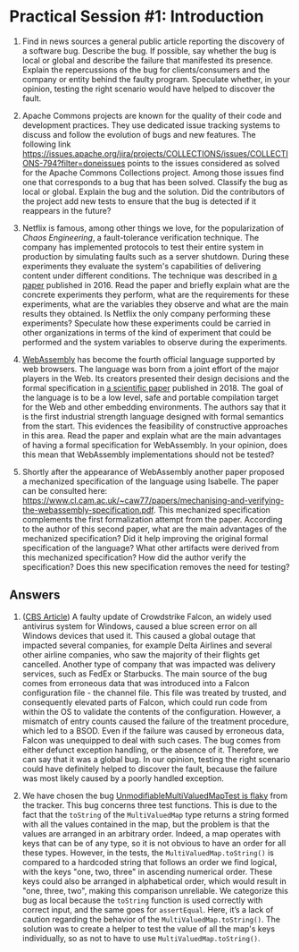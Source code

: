 # Practical Session #1: Introduction

1. Find in news sources a general public article reporting the discovery of a software bug. Describe the bug. If possible, say whether the bug is local or global and describe the failure that manifested its presence. Explain the repercussions of the bug for clients/consumers and the company or entity behind the faulty program. Speculate whether, in your opinion, testing the right scenario would have helped to discover the fault.

2. Apache Commons projects are known for the quality of their code and development practices. They use dedicated issue tracking systems to discuss and follow the evolution of bugs and new features. The following link https://issues.apache.org/jira/projects/COLLECTIONS/issues/COLLECTIONS-794?filter=doneissues points to the issues considered as solved for the Apache Commons Collections project. Among those issues find one that corresponds to a bug that has been solved. Classify the bug as local or global. Explain the bug and the solution. Did the contributors of the project add new tests to ensure that the bug is detected if it reappears in the future?

3. Netflix is famous, among other things we love, for the popularization of *Chaos Engineering*, a fault-tolerance verification technique. The company has implemented protocols to test their entire system in production by simulating faults such as a server shutdown. During these experiments they evaluate the system's capabilities of delivering content under different conditions. The technique was described in [a paper](https://arxiv.org/ftp/arxiv/papers/1702/1702.05843.pdf) published in 2016. Read the paper and briefly explain what are the concrete experiments they perform, what are the requirements for these experiments, what are the variables they observe and what are the main results they obtained. Is Netflix the only company performing these experiments? Speculate how these experiments could be carried in other organizations in terms of the kind of experiment that could be performed and the system variables to observe during the experiments.

4. [WebAssembly](https://webassembly.org/) has become the fourth official language supported by web browsers. The language was born from a joint effort of the major players in the Web. Its creators presented their design decisions and the formal specification in [a scientific paper](https://people.mpi-sws.org/~rossberg/papers/Haas,%20Rossberg,%20Schuff,%20Titzer,%20Gohman,%20Wagner,%20Zakai,%20Bastien,%20Holman%20-%20Bringing%20the%20Web%20up%20to%20Speed%20with%20WebAssembly.pdf) published in 2018. The goal of the language is to be a low level, safe and portable compilation target for the Web and other embedding environments. The authors say that it is the first industrial strength language designed with formal semantics from the start. This evidences the feasibility of constructive approaches in this area. Read the paper and explain what are the main advantages of having a formal specification for WebAssembly. In your opinion, does this mean that WebAssembly implementations should not be tested? 

5.  Shortly after the appearance of WebAssembly another paper proposed a mechanized specification of the language using Isabelle. The paper can be consulted here: https://www.cl.cam.ac.uk/~caw77/papers/mechanising-and-verifying-the-webassembly-specification.pdf. This mechanized specification complements the first formalization attempt from the paper. According to the author of this second paper, what are the main advantages of the mechanized specification? Did it help improving the original formal specification of the language? What other artifacts were derived from this mechanized specification? How did the author verify the specification? Does this new specification removes the need for testing?

## Answers

1. ([CBS Article](https://www.cbsnews.com/news/microsoft-internet-outages-reported-worldwide/)) A faulty update of Crowdstrike Falcon, an widely used antivirus system for Windows, caused a blue screen error on all Windows devices that used it. This caused a global outage that impacted several companies, for example Delta Airlines and several other airline companies, who saw the majority of their flights get cancelled. Another type of company that was impacted was delivery services, such as FedEx or Starbucks.
The main source of the bug comes from erroneous data that was introduced into a Falcon configuration file - the channel file. This file was treated by trusted, and consequently elevated parts of Falcon, which could run code from within the OS to validate the contents of the configuration. However, a mismatch of entry counts caused the failure of the treatment procedure, which led to a BSOD.
Even if the failure was caused by erroneous data, Falcon was unequipped to deal with such cases. The bug comes from either defunct exception handling, or the absence of it. 
Therefore, we can say that it was a global bug.
In our opinion, testing the right scenario could have definitely helped to discover the fault, because the failure was most likely caused by a poorly handled exception.

2. We have chosen the bug [UnmodifiableMultiValuedMapTest is flaky](https://issues.apache.org/jira/browse/COLLECTIONS-769) from the tracker. This bug concerns three test functions. This is due to the fact that the `toString` of the `MultiValuedMap` type returns a string formed with all the values contained in the map, but the problem is that the values are arranged in an arbitrary order. Indeed, a map operates with keys that can be of any type, so it is not obvious to have an order for all these types. However, in the tests, the `MultiValuedMap.toString()` is compared to a hardcoded string that follows an order we find logical, with the keys "one, two, three" in ascending numerical order. These keys could also be arranged in alphabetical order, which would result in "one, three, two", making this comparison unreliable. 
We categorize this bug as local because the `toString` function is used correctly with correct input, and the same goes for `assertEqual`. Here, it’s a lack of caution regarding the behavior of the `MultiValuedMap.toString()`. 
The solution was to create a helper to test the value of all the map's keys individually, so as not to have to use `MultiValuedMap.toString()`.
